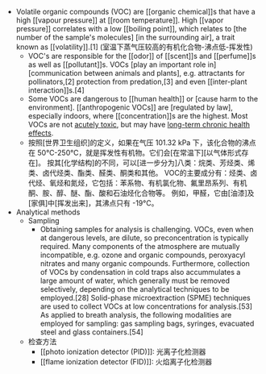 - Volatile organic compounds (VOC) are [[organic chemical]]s that have a high [[vapour pressure]] at [[room temperature]]. High [[vapor pressure]] correlates with a low [[boiling point]], which relates to [the number of the sample's molecules] [in the surrounding air], a trait known as [[volatility]].[1]
(室温下蒸气压较高的有机化合物-沸点低-挥发性)
    - VOC's are responsible for the [[odor]] of [[scent]]s and [[perfume]]s as well as [[pollutant]]s. VOCs [play an important role in] [communication between animals and plants], e.g. attractants for pollinators,[2] protection from predation,[3] and even [[inter-plant interaction]]s.[4] 
    - Some VOCs are dangerous to [[human health]] or [cause harm to the environment]. [[anthropogenic VOCs]] are [regulated by law], especially indoors, where [[concentration]]s are the highest. Most VOCs are not [acutely toxic]([[toxic]]), but may have [long-term chronic health effects](((DBQDRfnJQ))).
    - 按照[世界卫生组织]的定义，如果在气压 101.32 kPa 下，该化合物的沸点在 50℃-250℃，就是挥发性有机物。它们会[在常温下][以气体形式存在]。
按其[化学结构]的不同，可以[进一步分为]八类：烷类、芳烃类、烯类、卤代烃类、酯类、醛类、酮类和其他。
VOC的主要成分有：烃类、卤代烃、氧烃和氮烃，它包括：苯系物、有机氯化物、氟里昂系列、有机酮、胺、醇、醚、酯、酸和石油烃化合物等。
例如，甲醛，它由[油漆]及[家俱]中[挥发出来]，其沸点只有 -19°C。
- Analytical methods 
    - Sampling
        - Obtaining samples for analysis is challenging. VOCs, even when at dangerous levels, are dilute, so preconcentration is typically required. Many components of the atmosphere are mutually incompatible, e.g. ozone and organic compounds, peroxyacyl nitrates and many organic compounds. Furthermore, collection of VOCs by condensation in cold traps also accummulates a large amount of water, which generally must be removed selectively, depending on the analytical techniques to be employed.[28] Solid-phase microextraction (SPME) techniques are used to collect VOCs at low concentrations for analysis.[53] As applied to breath analysis, the following modalities are employed for sampling: gas sampling bags, syringes, evacuated steel and glass containers.[54]
    - 检查方法
        - [[photo ionization detector (PID)]]: 光离子化检测器
        - [[flame ionization detector (FID)]]: 火焰离子化检测器
